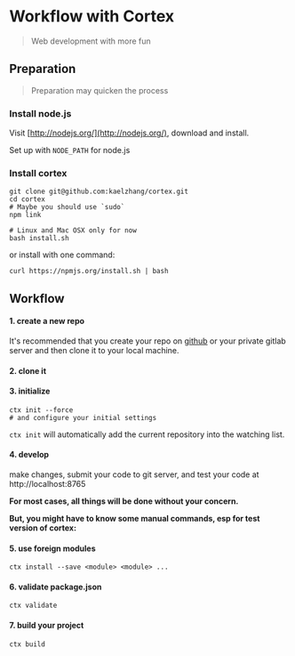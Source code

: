 # Workflow with Cortex
> Web development with more fun

## Preparation
> Preparation may quicken the process

### Install node.js

Visit [http://nodejs.org/](http://nodejs.org/), download and install.

Set up with `NODE_PATH` for node.js

### Install cortex

	git clone git@github.com:kaelzhang/cortex.git
	cd cortex
	# Maybe you should use `sudo`
	npm link
	
	# Linux and Mac OSX only for now
	bash install.sh

or install with one command:

	curl https://npmjs.org/install.sh | bash


## Workflow

#### 1. create a new repo 

It's recommended that you create your repo on [github](http://github.com) or your private gitlab server and then clone it to your local machine.

#### 2. clone it

#### 3. initialize

	ctx init --force
	# and configure your initial settings

`ctx init` will automatically add the current repository into the watching list.

#### 4. develop

make changes, submit your code to git server, and test your code at http://localhost:8765

**For most cases, all things will be done without your concern.**

**But, you might have to know some manual commands, esp for test version of cortex:**

#### 5. use foreign modules

	ctx install --save <module> <module> ...

#### 6. validate package.json

	ctx validate
	
#### 7. build your project
	
	ctx build
	


